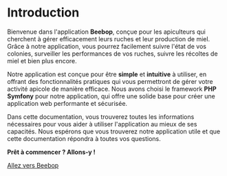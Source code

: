 # Introduction

Bienvenue dans l'application **Beebop**, conçue pour les apiculteurs qui cherchent à gérer efficacement leurs ruches et leur production de miel. Grâce à notre application, vous pourrez facilement suivre l'état de vos colonies, surveiller les performances de vos ruches, suivre les récoltes de miel et bien plus encore.

Notre application est conçue pour être **simple** et **intuitive** à utiliser, en offrant des fonctionnalités pratiques qui vous permettront de gérer votre activité apicole de manière efficace. Nous avons choisi le framework **PHP Symfony** pour notre application, qui offre une solide base pour créer une application web performante et sécurisée.

Dans cette documentation, vous trouverez toutes les informations nécessaires pour vous aider à utiliser l'application au mieux de ses capacités. Nous espérons que vous trouverez notre application utile et que cette documentation répondra à toutes vos questions.

**Prêt à commencer ? Allons-y !**

[Allez vers Beebop](https://beebop.sophiegarreta.fr/)
